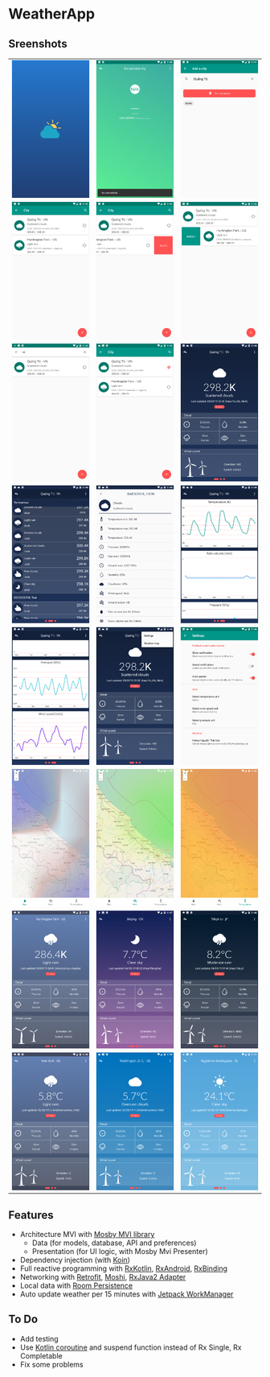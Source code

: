 # WeatherApp

## Sreenshots
|  |  |   |
| :---:                              | :---:                             | :---:                              |
| ![](screenshots/Screenshot_1.png)  | ![](screenshots/Screenshot_2.png) | ![](screenshots/Screenshot_3.png)  |
| ![](screenshots/Screenshot_4.png)  | ![](screenshots/Screenshot_5.png) | ![](screenshots/Screenshot_6.png)  |
| ![](screenshots/Screenshot_7.png)  | ![](screenshots/Screenshot_8.png) | ![](screenshots/Screenshot_9.png)  |
| ![](screenshots/Screenshot_10.png)  | ![](screenshots/Screenshot_11.png) | ![](screenshots/Screenshot_12.png)  |
| ![](screenshots/Screenshot_13.png)  | ![](screenshots/Screenshot_14.png) | ![](screenshots/Screenshot_16.png)  |
| ![](screenshots/Screenshot_17.png)  | ![](screenshots/Screenshot_18.png) | ![](screenshots/Screenshot_19.png)  |
| ![](screenshots/Screenshot_20.png)  | ![](screenshots/Screenshot_21.png) | ![](screenshots/Screenshot_22.png)  |
| ![](screenshots/Screenshot_23.png)  | ![](screenshots/Screenshot_24.png) | ![](screenshots/Screenshot_25.png)  |

## Features

- Architecture MVI with [Mosby MVI library](https://github.com/sockeqwe/mosby)
    - Data (for models, database, API and preferences)
    - Presentation (for UI logic, with Mosby Mvi Presenter)
- Dependency injection (with [Koin](https://insert-koin.io/))
- Full reactive programming with [RxKotlin](https://github.com/ReactiveX/RxKotlin), [RxAndroid](https://github.com/ReactiveX/RxAndroid), [RxBinding](https://github.com/JakeWharton/RxBinding)
- Networking with [Retrofit](https://square.github.io/retrofit/), [Moshi](https://github.com/square/moshi), [RxJava2 Adapter](https://github.com/square/retrofit/tree/master/retrofit-adapters/rxjava2)
- Local data with [Room Persistence](https://developer.android.com/topic/libraries/architecture/room)
- Auto update weather per 15 minutes with [Jetpack WorkManager](https://developer.android.com/topic/libraries/architecture/workmanager)

## To Do
- Add testing
- Use [Kotlin coroutine](https://github.com/Kotlin/kotlinx.coroutines) and suspend function instead of Rx Single, Rx Completable
- Fix some problems
